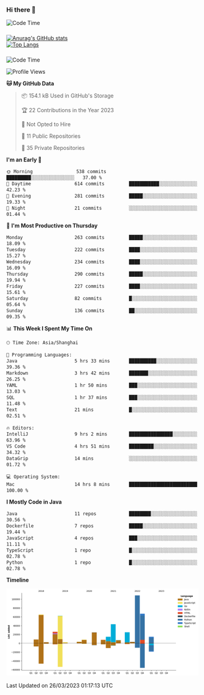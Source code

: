 ### Hi there 👋 

![Code Time](https://img.shields.io/endpoint?style=flat&url=https://codetime-api.datreks.com/badge/1061?logoColor=white%26project=%26recentMS=0%26showProject=false)

<!--
**Muyiafan/Muyiafan** is a ✨ _special_ ✨ repository because its `README.md` (this file) appears on your GitHub profile.

Here are some ideas to get you started:

- 🔭 I’m currently working on ...
- 🌱 I’m currently learning ...
- 👯 I’m looking to collaborate on ...
- 🤔 I’m looking for help with ...
- 💬 Ask me about ...
- 📫 How to reach me: ...
- 😄 Pronouns: ...
- ⚡ Fun fact: ...
-->

### 

[![Anurag's GitHub stats](https://github-readme-stats.vercel.app/api?username=Muyiafan)](https://github.com/anuraghazra/github-readme-stats)
<br>
[![Top Langs](https://github-readme-stats.vercel.app/api/top-langs/?username=Muyiafan)](https://github.com/anuraghazra/github-readme-stats)

### 

<!--START_SECTION:waka-->
![Code Time](http://img.shields.io/badge/Code%20Time-5%2C681%20hrs%2014%20mins-blue)

![Profile Views](http://img.shields.io/badge/Profile%20Views-0-blue)

**🐱 My GitHub Data** 

> 📦 154.1 kB Used in GitHub's Storage 
 > 
> 🏆 22 Contributions in the Year 2023
 > 
> 🚫 Not Opted to Hire
 > 
> 📜 11 Public Repositories 
 > 
> 🔑 35 Private Repositories 
 > 
**I'm an Early 🐤** 

```text
🌞 Morning                538 commits         █████████░░░░░░░░░░░░░░░░   37.00 % 
🌆 Daytime                614 commits         ███████████░░░░░░░░░░░░░░   42.23 % 
🌃 Evening                281 commits         █████░░░░░░░░░░░░░░░░░░░░   19.33 % 
🌙 Night                  21 commits          ░░░░░░░░░░░░░░░░░░░░░░░░░   01.44 % 
```
📅 **I'm Most Productive on Thursday** 

```text
Monday                   263 commits         █████░░░░░░░░░░░░░░░░░░░░   18.09 % 
Tuesday                  222 commits         ████░░░░░░░░░░░░░░░░░░░░░   15.27 % 
Wednesday                234 commits         ████░░░░░░░░░░░░░░░░░░░░░   16.09 % 
Thursday                 290 commits         █████░░░░░░░░░░░░░░░░░░░░   19.94 % 
Friday                   227 commits         ████░░░░░░░░░░░░░░░░░░░░░   15.61 % 
Saturday                 82 commits          █░░░░░░░░░░░░░░░░░░░░░░░░   05.64 % 
Sunday                   136 commits         ██░░░░░░░░░░░░░░░░░░░░░░░   09.35 % 
```


📊 **This Week I Spent My Time On** 

```text
🕑︎ Time Zone: Asia/Shanghai

💬 Programming Languages: 
Java                     5 hrs 33 mins       ██████████░░░░░░░░░░░░░░░   39.36 % 
Markdown                 3 hrs 42 mins       ███████░░░░░░░░░░░░░░░░░░   26.25 % 
YAML                     1 hr 50 mins        ███░░░░░░░░░░░░░░░░░░░░░░   13.03 % 
SQL                      1 hr 37 mins        ███░░░░░░░░░░░░░░░░░░░░░░   11.48 % 
Text                     21 mins             █░░░░░░░░░░░░░░░░░░░░░░░░   02.51 % 

🔥 Editors: 
IntelliJ                 9 hrs 2 mins        ████████████████░░░░░░░░░   63.96 % 
VS Code                  4 hrs 51 mins       █████████░░░░░░░░░░░░░░░░   34.32 % 
DataGrip                 14 mins             ░░░░░░░░░░░░░░░░░░░░░░░░░   01.72 % 

💻 Operating System: 
Mac                      14 hrs 8 mins       █████████████████████████   100.00 % 
```

**I Mostly Code in Java** 

```text
Java                     11 repos            ████████░░░░░░░░░░░░░░░░░   30.56 % 
Dockerfile               7 repos             █████░░░░░░░░░░░░░░░░░░░░   19.44 % 
JavaScript               4 repos             ███░░░░░░░░░░░░░░░░░░░░░░   11.11 % 
TypeScript               1 repo              █░░░░░░░░░░░░░░░░░░░░░░░░   02.78 % 
Python                   1 repo              █░░░░░░░░░░░░░░░░░░░░░░░░   02.78 % 
```



**Timeline**

![Lines of Code chart](https://raw.githubusercontent.com/Muyiafan/Muyiafan/main/assets/bar_graph.png)


 Last Updated on 26/03/2023 01:17:13 UTC
<!--END_SECTION:waka-->
